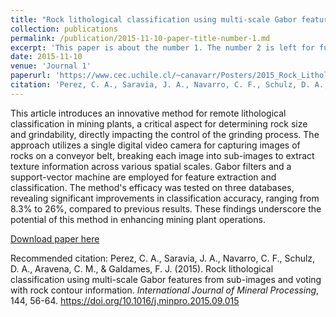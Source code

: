 ```yaml
---
title: "Rock lithological classification using multi-scale Gabor features from sub-images, and voting with rock contour information"
collection: publications
permalink: /publication/2015-11-10-paper-title-number-1.md
excerpt: 'This paper is about the number 1. The number 2 is left for future work.'
date: 2015-11-10
venue: 'Journal 1'
paperurl: 'https://www.cec.uchile.cl/~canavarr/Posters/2015_Rock_Lithological.pdf'
citation: 'Perez, C. A., Saravia, J. A., Navarro, C. F., Schulz, D. A., Aravena, C. M., & Galdames, F. J. (2015). Rock lithological classification using multi-scale Gabor features from sub-images and voting with rock contour information. <i>International Journal of Mineral Processing</i>, 144, 56-64. https://doi.org/10.1016/j.minpro.2015.09.015'
---
```

This article introduces an innovative method for remote lithological classification in mining plants, a critical aspect for determining rock size and grindability, directly impacting the control of the grinding process. The approach utilizes a single digital video camera for capturing images of rocks on a conveyor belt, breaking each image into sub-images to extract texture information across various spatial scales. Gabor filters and a support-vector machine are employed for feature extraction and classification. The method's efficacy was tested on three databases, revealing significant improvements in classification accuracy, ranging from 8.3% to 26%, compared to previous results. These findings underscore the potential of this method in enhancing mining plant operations.

[Download paper here](https://www.cec.uchile.cl/~canavarr/Posters/2015_Rock_Lithological.pdf)

Recommended citation: Perez, C. A., Saravia, J. A., Navarro, C. F., Schulz, D. A., Aravena, C. M., & Galdames, F. J. (2015). Rock lithological classification using multi-scale Gabor features from sub-images and voting with rock contour information. <i>International Journal of Mineral Processing</i>, 144, 56-64. https://doi.org/10.1016/j.minpro.2015.09.015
